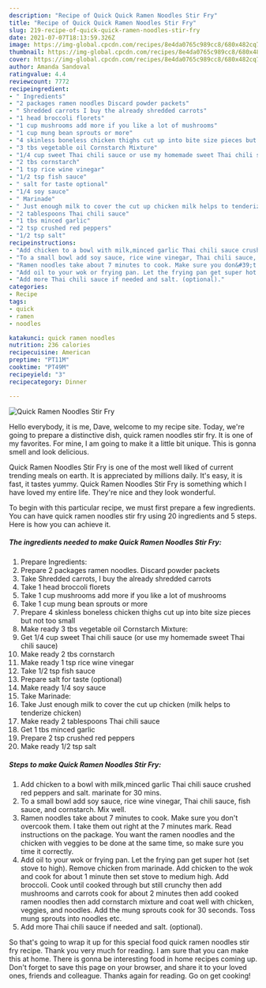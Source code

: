 ```yaml
---
description: "Recipe of Quick Quick Ramen Noodles Stir Fry"
title: "Recipe of Quick Quick Ramen Noodles Stir Fry"
slug: 219-recipe-of-quick-quick-ramen-noodles-stir-fry
date: 2021-07-07T18:13:59.326Z
image: https://img-global.cpcdn.com/recipes/8e4da0765c989cc8/680x482cq70/quick-ramen-noodles-stir-fry-recipe-main-photo.jpg
thumbnail: https://img-global.cpcdn.com/recipes/8e4da0765c989cc8/680x482cq70/quick-ramen-noodles-stir-fry-recipe-main-photo.jpg
cover: https://img-global.cpcdn.com/recipes/8e4da0765c989cc8/680x482cq70/quick-ramen-noodles-stir-fry-recipe-main-photo.jpg
author: Amanda Sandoval
ratingvalue: 4.4
reviewcount: 7772
recipeingredient:
- " Ingredients"
- "2 packages ramen noodles Discard powder packets"
- " Shredded carrots I buy the already shredded carrots"
- "1 head broccoli florets"
- "1 cup mushrooms add more if you like a lot of mushrooms"
- "1 cup mung bean sprouts or more"
- "4 skinless boneless chicken thighs cut up into bite size pieces but not too small"
- "3 tbs vegetable oil Cornstarch Mixture"
- "1/4 cup sweet Thai chili sauce or use my homemade sweet Thai chili sauce"
- "2 tbs cornstarch"
- "1 tsp rice wine vinegar"
- "1/2 tsp fish sauce"
- " salt for taste optional"
- "1/4 soy sauce"
- " Marinade"
- " Just enough milk to cover the cut up chicken milk helps to tenderize chicken"
- "2 tablespoons Thai chili sauce"
- "1 tbs minced garlic"
- "2 tsp crushed red peppers"
- "1/2 tsp salt"
recipeinstructions:
- "Add chicken to a bowl with milk,minced garlic Thai chili sauce crushed red peppers and salt. marinate for 30 mins."
- "To a small bowl add soy sauce, rice wine vinegar, Thai chili sauce, fish sauce, and cornstarch. Mix well."
- "Ramen noodles take about 7 minutes to cook. Make sure you don&#39;t overcook them. I take them out right at the 7 minutes mark. Read instructions on the package. You want the ramen noodles and the chicken with veggies to be done at the same time, so make sure you time it correctly."
- "Add oil to your wok or frying pan. Let the frying pan get super hot (set stove to high). Remove chicken from marinade. Add chicken to the wok and cook for about 1 minute then set stove to medium high. Add broccoli. Cook until cooked through but still crunchy then add mushrooms and carrots cook for about 2 minutes then add cooked ramen noodles then add cornstarch mixture and coat well with chicken, veggies, and noodles. Add the mung sprouts cook for 30 seconds. Toss mung sprouts into noodles etc."
- "Add more Thai chili sauce if needed and salt. (optional)."
categories:
- Recipe
tags:
- quick
- ramen
- noodles

katakunci: quick ramen noodles 
nutrition: 236 calories
recipecuisine: American
preptime: "PT11M"
cooktime: "PT49M"
recipeyield: "3"
recipecategory: Dinner

---
```



![Quick Ramen Noodles Stir Fry](https://img-global.cpcdn.com/recipes/8e4da0765c989cc8/680x482cq70/quick-ramen-noodles-stir-fry-recipe-main-photo.jpg)

Hello everybody, it is me, Dave, welcome to my recipe site. Today, we're going to prepare a distinctive dish, quick ramen noodles stir fry. It is one of my favorites. For mine, I am going to make it a little bit unique. This is gonna smell and look delicious.

Quick Ramen Noodles Stir Fry is one of the most well liked of current trending meals on earth. It is appreciated by millions daily. It's easy, it is fast, it tastes yummy. Quick Ramen Noodles Stir Fry is something which I have loved my entire life. They're nice and they look wonderful.




To begin with this particular recipe, we must first prepare a few ingredients. You can have quick ramen noodles stir fry using 20 ingredients and 5 steps. Here is how you can achieve it.

<!--inarticleads1-->

##### The ingredients needed to make Quick Ramen Noodles Stir Fry:

1. Prepare  Ingredients:
1. Prepare 2 packages ramen noodles. Discard powder packets
1. Take  Shredded carrots, I buy the already shredded carrots
1. Take 1 head broccoli florets
1. Take 1 cup mushrooms add more if you like a lot of mushrooms
1. Take 1 cup mung bean sprouts or more
1. Prepare 4 skinless boneless chicken thighs cut up into bite size pieces but not too small
1. Make ready 3 tbs vegetable oil Cornstarch Mixture:
1. Get 1/4 cup sweet Thai chili sauce (or use my homemade sweet Thai chili sauce)
1. Make ready 2 tbs cornstarch
1. Make ready 1 tsp rice wine vinegar
1. Take 1/2 tsp fish sauce
1. Prepare  salt for taste (optional)
1. Make ready 1/4 soy sauce
1. Take  Marinade:
1. Take  Just enough milk to cover the cut up chicken (milk helps to tenderize chicken)
1. Make ready 2 tablespoons Thai chili sauce
1. Get 1 tbs minced garlic
1. Prepare 2 tsp crushed red peppers
1. Make ready 1/2 tsp salt




<!--inarticleads2-->

##### Steps to make Quick Ramen Noodles Stir Fry:

1. Add chicken to a bowl with milk,minced garlic Thai chili sauce crushed red peppers and salt. marinate for 30 mins.
1. To a small bowl add soy sauce, rice wine vinegar, Thai chili sauce, fish sauce, and cornstarch. Mix well.
1. Ramen noodles take about 7 minutes to cook. Make sure you don&#39;t overcook them. I take them out right at the 7 minutes mark. Read instructions on the package. You want the ramen noodles and the chicken with veggies to be done at the same time, so make sure you time it correctly.
1. Add oil to your wok or frying pan. Let the frying pan get super hot (set stove to high). Remove chicken from marinade. Add chicken to the wok and cook for about 1 minute then set stove to medium high. Add broccoli. Cook until cooked through but still crunchy then add mushrooms and carrots cook for about 2 minutes then add cooked ramen noodles then add cornstarch mixture and coat well with chicken, veggies, and noodles. Add the mung sprouts cook for 30 seconds. Toss mung sprouts into noodles etc.
1. Add more Thai chili sauce if needed and salt. (optional).




So that's going to wrap it up for this special food quick ramen noodles stir fry recipe. Thank you very much for reading. I am sure that you can make this at home. There is gonna be interesting food in home recipes coming up. Don't forget to save this page on your browser, and share it to your loved ones, friends and colleague. Thanks again for reading. Go on get cooking!

